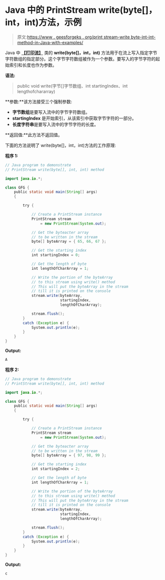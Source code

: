 # Java 中的 PrintStream write(byte[]，int，int)方法，示例

> 原文:[https://www . geesforgeks . org/print stream-write byte-int-int-method-in-Java-with-examples/](https://www.geeksforgeeks.org/printstream-writebyte-int-int-method-in-java-with-examples/)

Java 中 **[【打印流】](https://www.geeksforgeeks.org/java-io-printstream-class-java-set-1/)** 类的 **write(byte[]，int，int)** 方法用于在流上写入指定字节字符数组的指定部分。这个字节字符数组被作为一个参数。要写入的字节字符的起始索引和长度也作为参数。

**语法:**

> public void write(字节[]字节数组、int startingIndex、int lengthofchararray)

**参数:**该方法接受三个强制参数:

*   **字节数组**是要写入流中的字节字符数组。
*   **startingIndex** 是开始索引，从该索引中获取字节字符的一部分。
*   **长度字符串**是要写入流中的字节字符的长度。

**返回值:**此方法不返回值。

下面的方法说明了 write(byte[]，int，int)方法的工作原理:

**程序 1:**

```java
// Java program to demonstrate
// PrintStream write(byte[], int, int) method

import java.io.*;

class GFG {
    public static void main(String[] args)
    {

        try {

            // Create a PrintStream instance
            PrintStream stream
                = new PrintStream(System.out);

            // Get the byteacter array
            // to be written in the stream
            byte[] byteArray = { 65, 66, 67 };

            // Get the starting index
            int startingIndex = 0;

            // Get the length of byte
            int lengthOfCharArray = 1;

            // Write the portion of the byteArray
            // to this stream using write() method
            // This will put the byteArray in the stream
            // till it is printed on the console
            stream.write(byteArray,
                         startingIndex,
                         lengthOfCharArray);

            stream.flush();
        }
        catch (Exception e) {
            System.out.println(e);
        }
    }
}
```

**Output:**

```java
A

```

**程序 2:**

```java
// Java program to demonstrate
// PrintStream write(byte[], int, int) method

import java.io.*;

class GFG {
    public static void main(String[] args)
    {

        try {

            // Create a PrintStream instance
            PrintStream stream
                = new PrintStream(System.out);

            // Get the byteacter array
            // to be written in the stream
            byte[] byteArray = { 97, 98, 99 };

            // Get the starting index
            int startingIndex = 2;

            // Get the length of byte
            int lengthOfCharArray = 1;

            // Write the portion of the byteArray
            // to this stream using write() method
            // This will put the byteArray in the stream
            // till it is printed on the console
            stream.write(byteArray,
                         startingIndex,
                         lengthOfCharArray);

            stream.flush();
        }
        catch (Exception e) {
            System.out.println(e);
        }
    }
}
```

**Output:**

```java
c

```
